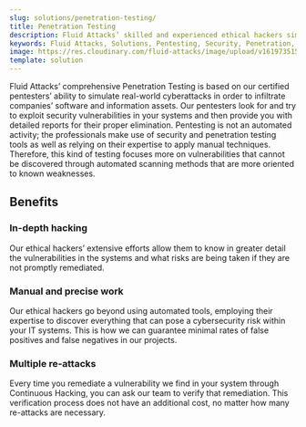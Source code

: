 ```yaml
---
slug: solutions/penetration-testing/
title: Penetration Testing
description: Fluid Attacks’ skilled and experienced ethical hackers simulate real attacks on your IT systems to discover complex and deep vulnerabilities.
keywords: Fluid Attacks, Solutions, Pentesting, Security, Penetration, Testing, Ethical Hacking
image: https://res.cloudinary.com/fluid-attacks/image/upload/v1619735154/airs/solutions/solution-penetration-testing_ty3kro.webp
template: solution
---
```


Fluid Attacks’ comprehensive Penetration Testing is based
on our certified pentesters’ ability to simulate real-world cyberattacks
in order to infiltrate companies’ software and information assets.
Our pentesters look for and try to exploit security vulnerabilities
in your systems and then provide you with detailed reports
for their proper elimination. Pentesting is not an automated activity;
the professionals make use of security and penetration testing tools
as well as relying on their expertise to apply manual techniques.
Therefore, this kind of testing focuses more on vulnerabilities
that cannot be discovered through automated scanning methods
that are more oriented to known weaknesses.

<div class="tc">

## Benefits

</div>

<div class="flex flex-wrap justify-center items-center">

<div class="sect2">

### In-depth hacking

Our ethical hackers’ extensive efforts allow them to know in greater
detail the vulnerabilities in the systems and what risks are being taken
if they are not promptly remediated.

</div>

<div class="sect2">

### Manual and precise work

Our ethical hackers go beyond using automated tools, employing their
expertise to discover everything that can pose a cybersecurity risk
within your IT systems. This is how we can guarantee minimal rates of
false positives and false negatives in our projects.

</div>

<div class="sect2">

### Multiple re-attacks

Every time you remediate a vulnerability we find in your system through
Continuous Hacking, you can ask our team to verify that remediation.
This verification process does not have an additional cost, no matter
how many re-attacks are necessary.

</div>

</div>
